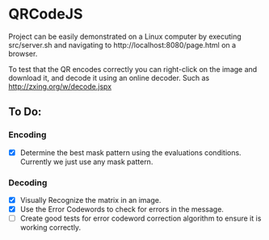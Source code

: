 QRCodeJS
========

Project can be easily demonstrated on a Linux computer by executing src/server.sh
and navigating to http://localhost:8080/page.html on a browser.

To test that the QR encodes correctly you can right-click on the image and
download it, and decode it using an online decoder. Such as
http://zxing.org/w/decode.jspx


## To Do:

### Encoding
  - [x] Determine the best mask pattern using the evaluations conditions. Currently we just use any mask pattern.

### Decoding
  - [x] Visually Recognize the matrix in an image.
  - [x] Use the Error Codewords to check for errors in the message.
  - [ ] Create good tests for error codeword correction algorithm to ensure it is working correctly.
